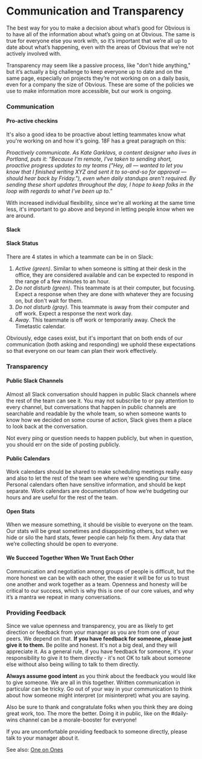 # Communication and Transparency

The best way for you to make a decision about what’s good for Obvious is to have all of the information about what’s going on at Obvious. The same is true for everyone else you work with, so it’s important that we’re all up to date about what’s happening, even with the areas of Obvious that we’re not actively involved with.

Transparency may seem like a passive process, like "don’t hide anything," but it’s actually a big challenge to keep everyone up to date and on the same page, especially on projects they’re not working on on a daily basis, even for a company the size of Obvious. These are some of the policies we use to make information more accessible, but our work is ongoing.

### Communication

#### Pro-active checkins

It's also a good idea to be proactive about letting teammates know what you're working on and how it's going. 18F has a great paragraph on this:

_Proactively communicate. As Kate Garklavs, a content designer who lives in Portland, puts it: “Because I'm remote, I've taken to sending short, proactive progress updates to my teams \("Hey, all — wanted to let you know that I finished writing XYZ and sent it to so-and-so for approval — should hear back by Friday."\), even when daily standups aren't required. By sending these short updates throughout the day, I hope to keep folks in the loop with regards to what I've been up to.”_

With increased individual flexibility, since we're all working at the same time less, it's important to go above and beyond in letting people know when we are around.

#### Slack

#### Slack Status

There are 4 states in which a teammate can be in on Slack:

1. _Active \(green\)_. Similar to when someone is sitting at their desk in the office, they are considered available and can be expected to respond in the range of a few minutes to an hour.
2. _Do not disturb \(green\)_. This teammate is at their computer, but focusing. Expect a response when they are done with whatever they are focusing on, but don't wait for them.
3. _Do not disturb \(gray\)._ This teammate is away from their computer and off work. Expect a response the next work day.
4. _Away_. This teammate is off work or temporarily away. Check the Timetastic calendar.

Obviously, edge cases exist, but it's important that on both ends of our communication \(both asking and responding\) we uphold these expectations so that everyone on our team can plan their work effectively.

### Transparency

#### Public Slack Channels

Almost all Slack conversation should happen in public Slack channels where the rest of the team can see it. You may not subscribe to or pay attention to every channel, but conversations that happen in public channels are searchable and readable by the whole team, so when someone wants to know how we decided on some course of action, Slack gives them a place to look back at the conversation.

Not every ping or question needs to happen publicly, but when in question, you should err on the side of posting publicly.

#### Public Calendars

Work calendars should be shared to make scheduling meetings really easy and also to let the rest of the team see where we’re spending our time. Personal calendars often have sensitive information, and should be kept separate. Work calendars are documentation of how we’re budgeting our hours and are useful for the rest of the team.

#### Open Stats

When we measure something, it should be visible to everyone on the team. Our stats will be great sometimes and disappointing others, but when we hide or silo the hard stats, fewer people can help fix them. Any data that we’re collecting should be open to everyone.

#### We Succeed Together When We Trust Each Other

Communication and negotiation among groups of people is difficult, but the more honest we can be with each other, the easier it will be for us to trust one another and work together as a team. Openness and honesty will be critical to our success, which is why this is one of our core values, and why it’s a mantra we repeat in many conversations.

### Providing Feedback

Since we value openness and transparency, you are as likely to get direction or feedback from your manager as you are from one of your peers. We depend on that. **If you have feedback for someone, please just give it to them.** Be polite and honest. It's not a big deal, and they will appreciate it. As a general rule, if you have feedback for someone, it's your responsibility to give it to them directly - it's not OK to talk about someone else without also being willing to talk to them directly.

**Always assume good intent** as you think about the feedback you would like to give someone. We are all in this together. Written communication in particular can be tricky. Go out of your way in your communication to think about how someone might interpret \(or misinterpret\) what you are saying.

Also be sure to thank and congratulate folks when you think they are doing great work, too. The more the better. Doing it in public, like on the \#daily-wins channel can be a morale-booster for everyone!

If you are uncomfortable providing feedback to someone directly, please talk to your manager about it.

See also: [One on Ones](one-on-ones.md)

